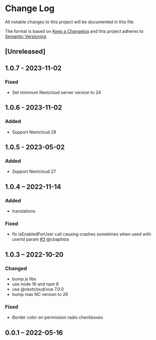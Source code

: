 # Change Log
All notable changes to this project will be documented in this file.

The format is based on [Keep a Changelog](http://keepachangelog.com/)
and this project adheres to [Semantic Versioning](http://semver.org/).

## [Unreleased]

## 1.0.7 - 2023-11-02
### Fixed
- Set minimum Nextcloud server version to 24

## 1.0.6 - 2023-11-02
### Added
- Support Nextcloud 28

## 1.0.5 - 2023-05-02
### Added
- Support Nextcloud 27

## 1.0.4 – 2022-11-14
### Added
- translations

### Fixed
- fix isEnabledForUser call causing crashes sometimes when used with userId param
[#3](https://github.com/julien-nc/picker/issues/3) @cbaptista

## 1.0.3 – 2022-10-20
### Changed
- bump js libs
- use node 16 and npm 8
- use @nextcloud/vue 7.0.0
- bump max NC version to 26

### Fixed
- Border color on permission radio checkboxes

## 0.0.1 – 2022-05-16

